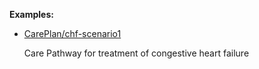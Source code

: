 **Examples:**

*   [CarePlan/chf-scenario1](CarePlan-chf-scenario1.html)

    Care Pathway for treatment of congestive heart failure